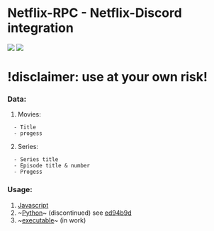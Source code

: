 # Netflix-RPC - Netflix-Discord integration

<img src="https://raw.githubusercontent.com/xNaCly/netflix-rpc/master/assets/asset1.png">
<img src="https://raw.githubusercontent.com/xNaCly/netflix-rpc/master/assets/asset2.png">

# !disclaimer: use at your own risk!

### Data:
1. Movies:
```
  - Title
  - progess
```
2. Series:
```
  - Series title
  - Episode title & number
  - Progess
```

### Usage:

1. [Javascript](https://github.com/xNaCly/netflix-rpc/tree/master/javascript)
2. ~[Python](https://github.com/xNaCly/netflix-rpc/tree/master/python)~ (discontinued) see [ed94b9d](https://github.com/xNaCly/netflix-rpc/commit/ed94b9db8693befc7ef7224a9a225d3d9d6081ff)
3. ~[executable]()~ (in work)
